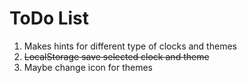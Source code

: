 # ToDo List

1. Makes hints for different type of clocks and themes
2. ~~LocalStorage save selected clock and theme~~
3. Maybe change icon for themes

